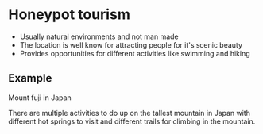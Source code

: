 # Honeypot tourism
- Usually natural environments and not man made
- The location is well know for attracting people for it's scenic beauty
- Provides opportunities for different activities like swimming and hiking

## Example
Mount fuji in Japan

There are multiple activities to do up on the tallest mountain in Japan with different hot springs to visit and different trails for climbing in the mountain. 
